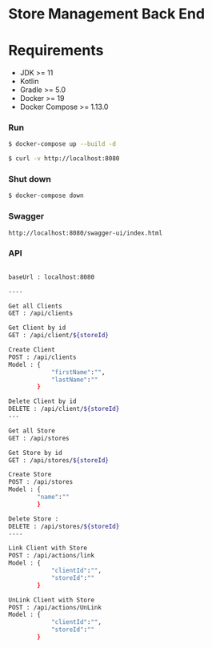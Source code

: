 # Store Management Back End

# Requirements
* JDK >= 11
* Kotlin
* Gradle >= 5.0
* Docker >= 19
* Docker Compose >= 1.13.0

### Run

```bash
$ docker-compose up --build -d

$ curl -v http://localhost:8080
```

### Shut down

```bash
$ docker-compose down
```

### Swagger

```bash
http://localhost:8080/swagger-ui/index.html
```

### API
```bash

baseUrl : localhost:8080

----

Get all Clients
GET : /api/clients

Get Client by id
GET : /api/client/${storeId}

Create Client
POST : /api/clients
Model : {
        	"firstName":"",
        	"lastName":""
        }

Delete Client by id
DELETE : /api/client/${storeId}
---

Get all Store 
GET : /api/stores

Get Store by id
GET : /api/stores/${storeId}

Create Store
POST : /api/stores
Model : {
       	"name":""
        }

Delete Store : 
DELETE : /api/stores/${storeId}
---- 

Link Client with Store
POST : /api/actions/link
Model : {
        	"clientId":"",
        	"storeId":""
        }

UnLink Client with Store
POST : /api/actions/UnLink
Model : {
        	"clientId":"",
        	"storeId":""
        }

```